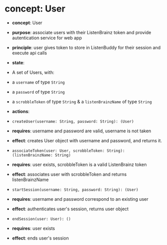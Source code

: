 # concept: User

* **concept**: User

* **purpose**: associate users with their ListenBrainz token and provide autentication service for web app

* **principle**: user gives token to store in ListenBuddy for their session and execute api calls

* **state**:  
 * A set of Users, with:  
  * a `username` of type `String`  
  * a `password` of type `String`  
  * a `scrobbleToken` of type `String`
  & a `listenBrainzName` of type `String`   


* **actions**:

 * `createUser(username: String, password: String): (User)`
  * **requires**: username and password are valid, username is not taken
  * **effect**: creates User object with username and password, and returns it.

 * `associateToken(user: User, scrobbleToken: String): (listenBrainzName: String)`
  * **requires**: user exists, scrobbleToken is a valid ListenBrainz token
  * **effect**: associates user with scrobbleToken and returns listenBrainzName

 * `startSession(username: String, password: String): (User)`  
  * **requires**: username and password correspond to an existing user
  * **effect**: authenticates user's session, returns user object

 * `endSession(user: User): ()`  
  * **requires**: user exists  
  * **effect**: ends user's session